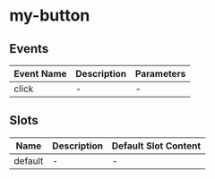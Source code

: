 # my-button

## Events

<!-- @vuese:my-button:events:start -->
|Event Name|Description|Parameters|
|---|---|---|
|click|-|-|

<!-- @vuese:my-button:events:end -->


## Slots

<!-- @vuese:my-button:slots:start -->
|Name|Description|Default Slot Content|
|---|---|---|
|default|-|-|

<!-- @vuese:my-button:slots:end -->


